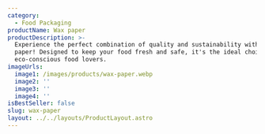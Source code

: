```yaml
---
category:
  - Food Packaging
productName: Wax paper
productDescription: >-
  Experience the perfect combination of quality and sustainability with our Wax
  paper! Designed to keep your food fresh and safe, it's the ideal choice for
  eco-conscious food lovers.
imageUrls:
  image1: /images/products/wax-paper.webp
  image2: ''
  image3: ''
  image4: ''
isBestSeller: false
slug: wax-paper
layout: ../../layouts/ProductLayout.astro
---
```



